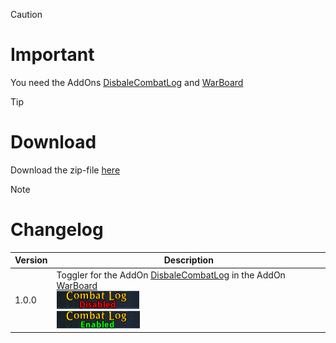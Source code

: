> [!CAUTION]
> # Important
> You need the AddOns [DisbaleCombatLog](https://github.com/Makume/ReturnOfReckoning-AddOns/tree/main/DisableCombatLog) and [WarBoard](https://tools.idrinth.de/addons/warboard/)

> [!TIP]
> # Download
> Download the zip-file [here](https://github.com/Makume/ReturnOfReckoning-AddOns/blob/main/WarBoard_TogglerDisableCombatLog/WarBoard_TogglerDisableCombatLog.zip)

> [!NOTE]
> # Changelog
> 
> | Version  | Description |
> | ------------- | ------------- |
> | 1.0.0  | Toggler for the AddOn [DisbaleCombatLog](https://github.com/Makume/ReturnOfReckoning-AddOns/tree/main/DisableCombatLog) in the AddOn [WarBoard](https://tools.idrinth.de/addons/warboard/) <br> ![](https://github.com/Makume/ReturnOfReckoning-AddOns/blob/main/WarBoard_TogglerDisableCombatLog/(Images)/Disabled.png) <br>![](https://github.com/Makume/ReturnOfReckoning-AddOns/blob/main/WarBoard_TogglerDisableCombatLog/(Images)/Enabled.png)|
